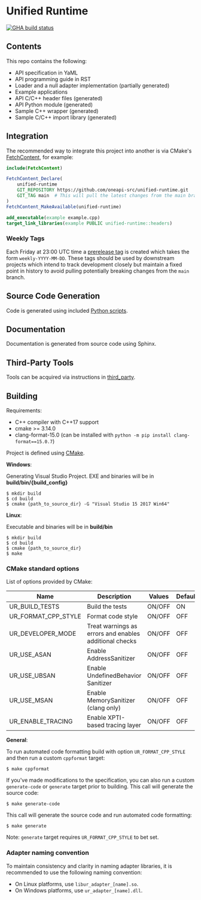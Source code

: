 # Unified Runtime

[![GHA build status](https://github.com/oneapi-src/unified-runtime/actions/workflows/cmake.yml/badge.svg?branch=main)](https://github.com/oneapi-src/unified-runtime/actions)

## Contents

This repo contains the following:

- API specification in YaML
- API programming guide in RST
- Loader and a null adapter implementation (partially generated)
- Example applications
- API C/C++ header files (generated)
- API Python module (generated)
- Sample C++ wrapper (generated)
- Sample C/C++ import library (generated)

## Integration

The recommended way to integrate this project into another is via CMake's
[FetchContent](https://cmake.org/cmake/help/latest/module/FetchContent.html),
for example:

```cmake
include(FetchContent)

FetchContent_Declare(
    unified-runtime
    GIT_REPOSITORY https://github.com/oneapi-src/unified-runtime.git
    GIT_TAG main  # This will pull the latest changes from the main branch.
)
FetchContent_MakeAvailable(unified-runtime)

add_executable(example example.cpp)
target_link_libraries(example PUBLIC unified-runtime::headers)
```

### Weekly Tags

Each Friday at 23:00 UTC time a [prerelease
tag](https://github.com/oneapi-src/unified-runtime/releases) is created which
takes the form `weekly-YYYY-MM-DD`. These tags should be used by downstream
projects which intend to track development closely but maintain a fixed point in
history to avoid pulling potentially breaking changes from the `main` branch.

## Source Code Generation

Code is generated using included [Python scripts](/scripts/README.md).

## Documentation

Documentation is generated from source code using Sphinx.

## Third-Party Tools

Tools can be acquired via instructions in [third_party](/third_party/README.md).

## Building

Requirements:
- C++ compiler with C++17 support
- cmake >= 3.14.0
- clang-format-15.0 (can be installed with `python -m pip install clang-format==15.0.7`)

Project is defined using [CMake](https://cmake.org/).

**Windows**:

Generating Visual Studio Project.  EXE and binaries will be in **build/bin/{build_config}**

~~~~
$ mkdir build
$ cd build
$ cmake {path_to_source_dir} -G "Visual Studio 15 2017 Win64"
~~~~

**Linux**:

Executable and binaries will be in **build/bin**

~~~~
$ mkdir build
$ cd build
$ cmake {path_to_source_dir}
$ make
~~~~

### CMake standard options

List of options provided by CMake:

| Name | Description | Values | Default |
| - | - | - | - |
| UR_BUILD_TESTS | Build the tests | ON/OFF | ON |
| UR_FORMAT_CPP_STYLE | Format code style | ON/OFF | OFF |
| UR_DEVELOPER_MODE | Treat warnings as errors and enables additional checks | ON/OFF | OFF |
| UR_USE_ASAN | Enable AddressSanitizer | ON/OFF | OFF |
| UR_USE_UBSAN | Enable UndefinedBehavior Sanitizer | ON/OFF | OFF |
| UR_USE_MSAN | Enable MemorySanitizer (clang only) | ON/OFF | OFF |
| UR_ENABLE_TRACING | Enable XPTI-based tracing layer | ON/OFF | OFF |

**General**:

To run automated code formatting build with option `UR_FORMAT_CPP_STYLE` and then run a custom `cppformat` target:
~~~~
$ make cppformat
~~~~

If you've made modifications to the specification, you can also run a custom `generate-code` or `generate` target prior to building.
This call will generate the source code:
~~~~
$ make generate-code
~~~~

This call will generate the source code and run automated code formatting:
~~~~
$ make generate
~~~~
Note: `generate` target requires `UR_FORMAT_CPP_STYLE` to bet set.

### Adapter naming convention

To maintain consistency and clarity in naming adapter libraries, it is recommended
to use the following naming convention:

* On Linux platforms, use `libur_adapter_[name].so`.
* On Windows platforms, use `ur_adapter_[name].dll`.
